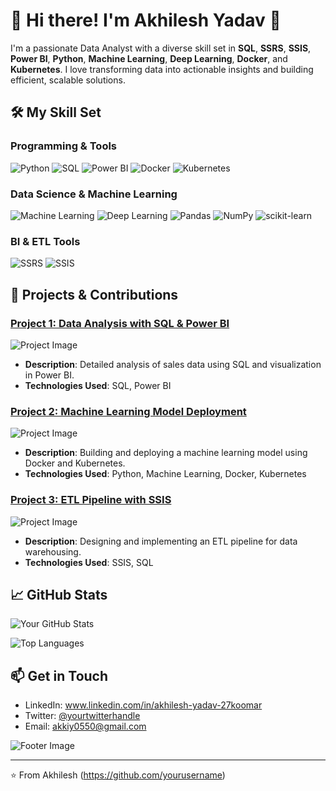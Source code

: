 # 👋 Hi there! I'm Akhilesh Yadav 👋




I'm a passionate Data Analyst with a diverse skill set in **SQL**, **SSRS**, **SSIS**, **Power BI**, **Python**, **Machine Learning**, **Deep Learning**, **Docker**, and **Kubernetes**. I love transforming data into actionable insights and building efficient, scalable solutions.

## 🛠️ My Skill Set

### Programming & Tools
![Python](https://img.shields.io/badge/Python-3776AB?style=for-the-badge&logo=python&logoColor=white)
![SQL](https://img.shields.io/badge/SQL-003B57?style=for-the-badge&logo=sql&logoColor=white)
![Power BI](https://img.shields.io/badge/Power%20BI-F2C811?style=for-the-badge&logo=power-bi&logoColor=white)
![Docker](https://img.shields.io/badge/Docker-2496ED?style=for-the-badge&logo=docker&logoColor=white)
![Kubernetes](https://img.shields.io/badge/Kubernetes-326CE5?style=for-the-badge&logo=kubernetes&logoColor=white)

### Data Science & Machine Learning
![Machine Learning](https://img.shields.io/badge/Machine%20Learning-FF6F00?style=for-the-badge&logo=machine-learning&logoColor=white)
![Deep Learning](https://img.shields.io/badge/Deep%20Learning-8A2BE2?style=for-the-badge&logo=deep-learning&logoColor=white)
![Pandas](https://img.shields.io/badge/Pandas-150458?style=for-the-badge&logo=pandas&logoColor=white)
![NumPy](https://img.shields.io/badge/NumPy-013243?style=for-the-badge&logo=numpy&logoColor=white)
![scikit-learn](https://img.shields.io/badge/scikit--learn-F7931E?style=for-the-badge&logo=scikit-learn&logoColor=white)

### BI & ETL Tools
![SSRS](https://img.shields.io/badge/SSRS-0078D4?style=for-the-badge&logo=ssrs&logoColor=white)
![SSIS](https://img.shields.io/badge/SSIS-FF6F00?style=for-the-badge&logo=ssis&logoColor=white)

## 🌟 Projects & Contributions

### [Project 1: Data Analysis with SQL & Power BI](https://github.com/yourusername/project1)
![Project Image](https://via.placeholder.com/400x200.png?text=Project+1+Image)
- **Description**: Detailed analysis of sales data using SQL and visualization in Power BI.
- **Technologies Used**: SQL, Power BI

### [Project 2: Machine Learning Model Deployment](https://github.com/yourusername/project2)
![Project Image](https://via.placeholder.com/400x200.png?text=Project+2+Image)
- **Description**: Building and deploying a machine learning model using Docker and Kubernetes.
- **Technologies Used**: Python, Machine Learning, Docker, Kubernetes

### [Project 3: ETL Pipeline with SSIS](https://github.com/yourusername/project3)
![Project Image](https://via.placeholder.com/400x200.png?text=Project+3+Image)
- **Description**: Designing and implementing an ETL pipeline for data warehousing.
- **Technologies Used**: SSIS, SQL

## 📈 GitHub Stats

![Your GitHub Stats](https://github-readme-stats.vercel.app/api?username=yourusername&show_icons=true&theme=radical)

![Top Languages](https://github-readme-stats.vercel.app/api/top-langs/?username=yourusername&layout=compact&theme=radical)


## 📫 Get in Touch

- LinkedIn: www.linkedin.com/in/akhilesh-yadav-27koomar
- Twitter: [@yourtwitterhandle](https://twitter.com/yourtwitterhandle)
- Email: akkiy0550@gmail.com

![Footer Image](https://via.placeholder.com/800x100.png?text=Thanks+for+visiting!)

---

⭐️ From Akhilesh (https://github.com/yourusername)
